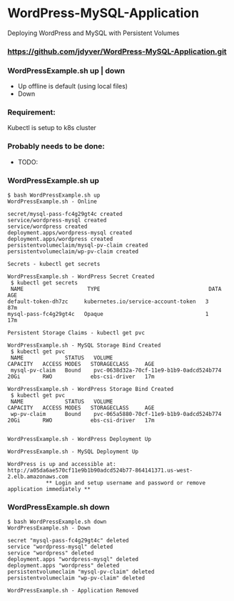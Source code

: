# WordPress-MySQL-Application
Deploying WordPress and MySQL with Persistent Volumes
### https://github.com/jdyver/WordPress-MySQL-Application.git   

### WordPressExample.sh up | down
- Up offline is default (using local files)
- Down

### Requirement:
Kubectl is setup to k8s cluster

### Probably needs to be done:
- TODO: 

### WordPressExample.sh up
```
$ bash WordPressExample.sh up
WordPressExample.sh - Online

secret/mysql-pass-fc4g29gt4c created
service/wordpress-mysql created
service/wordpress created
deployment.apps/wordpress-mysql created
deployment.apps/wordpress created
persistentvolumeclaim/mysql-pv-claim created
persistentvolumeclaim/wp-pv-claim created

Secrets - kubectl get secrets

WordPressExample.sh - WordPress Secret Created
 $ kubectl get secrets
 NAME                    TYPE                                  DATA   AGE
default-token-dh7zc     kubernetes.io/service-account-token   3      87m
mysql-pass-fc4g29gt4c   Opaque                                1      17m

Persistent Storage Claims - kubectl get pvc

WordPressExample.sh - MySQL Storage Bind Created
 $ kubectl get pvc
 NAME             STATUS   VOLUME                                     CAPACITY   ACCESS MODES   STORAGECLASS     AGE
 mysql-pv-claim   Bound    pvc-0638d32a-70cf-11e9-b1b9-0adcd524b774   20Gi       RWO            ebs-csi-driver   17m

WordPressExample.sh - WordPress Storage Bind Created
 $ kubectl get pvc
 NAME             STATUS   VOLUME                                     CAPACITY   ACCESS MODES   STORAGECLASS     AGE
 wp-pv-claim      Bound    pvc-065a5880-70cf-11e9-b1b9-0adcd524b774   20Gi       RWO            ebs-csi-driver   17m


WordPressExample.sh - WordPress Deployment Up

WordPressExample.sh - MySQL Deployment Up

WordPress is up and accessible at: http://a05da6ae570cf11e9b1b90adcd524b77-864141371.us-west-2.elb.amazonaws.com
            ** Login and setup username and password or remove application immediately **

```

### WordPressExample.sh down
```
$ bash WordPressExample.sh down
WordPressExample.sh - Down

secret "mysql-pass-fc4g29gt4c" deleted
service "wordpress-mysql" deleted
service "wordpress" deleted
deployment.apps "wordpress-mysql" deleted
deployment.apps "wordpress" deleted
persistentvolumeclaim "mysql-pv-claim" deleted
persistentvolumeclaim "wp-pv-claim" deleted

WordPressExample.sh - Application Removed

```